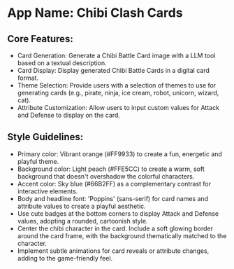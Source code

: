 # **App Name**: Chibi Clash Cards

## Core Features:

- Card Generation: Generate a Chibi Battle Card image with a LLM tool based on a textual description.
- Card Display: Display generated Chibi Battle Cards in a digital card format.
- Theme Selection: Provide users with a selection of themes to use for generating cards (e.g., pirate, ninja, ice cream, robot, unicorn, wizard, cat).
- Attribute Customization: Allow users to input custom values for Attack and Defense to display on the card.

## Style Guidelines:

- Primary color: Vibrant orange (#FF9933) to create a fun, energetic and playful theme.
- Background color: Light peach (#FFE5CC) to create a warm, soft background that doesn't overshadow the colorful characters.
- Accent color: Sky blue (#66B2FF) as a complementary contrast for interactive elements.
- Body and headline font: 'Poppins' (sans-serif) for card names and attribute values to create a playful aesthetic.
- Use cute badges at the bottom corners to display Attack and Defense values, adopting a rounded, cartoonish style.
- Center the chibi character in the card. Include a soft glowing border around the card frame, with the background thematically matched to the character.
- Implement subtle animations for card reveals or attribute changes, adding to the game-friendly feel.